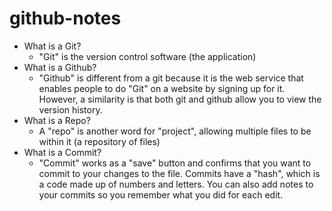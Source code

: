 # github-notes

* What is a Git?
  * "Git" is the version control software (the application)
* What is a Github?
  * "Github" is different from a git because it is the web service that enables people to do "Git" on a website by signing up for it. However, a similarity is that both git and github allow you to view the version history.
* What is a Repo?
  * A "repo" is another word for "project", allowing multiple files to be within it (a repository of files)
* What is a Commit?
  * "Commit" works as a "save" button and confirms that you want to commit to your changes to the file. Commits have a "hash", which is a code made up of numbers and letters. You can also add notes to your commits so you remember what you did for each edit.
